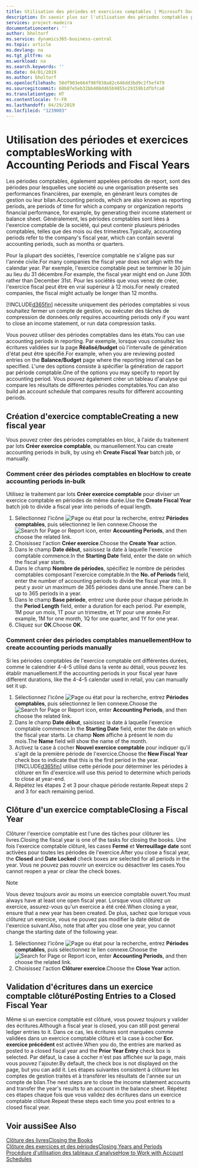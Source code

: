 ```yaml
---
title: Utilisation des périodes et exercices comptables | Microsoft Docs
description: En savoir plus sur l'utilisation des périodes comptables pour définir le moment où votre société fait état de ses performances financières.
services: project-madeira
documentationcenter: ''
author: bholtorf
ms.service: dynamics365-business-central
ms.topic: article
ms.devlang: na
ms.tgt_pltfrm: na
ms.workload: na
ms.search.keywords: ''
ms.date: 04/01/2019
ms.author: bholtorf
ms.openlocfilehash: 50df903e664f98f038a82c646dd3bd9c2f5ef479
ms.sourcegitcommit: 60b87e5eb32bb408dd65b9855c29159b1dfbfca8
ms.translationtype: HT
ms.contentlocale: fr-FR
ms.lasthandoff: 04/29/2019
ms.locfileid: "1239083"
---
```

# <a name="working-with-accounting-periods-and-fiscal-years"></a><span data-ttu-id="35aba-103">Utilisation des périodes et exercices comptables</span><span class="sxs-lookup"><span data-stu-id="35aba-103">Working with Accounting Periods and Fiscal Years</span></span>
<span data-ttu-id="35aba-104">Les périodes comptables, également appelées périodes de report, sont des périodes pour lesquelles une société ou une organisation présente ses performances financières, par exemple, en générant leurs comptes de gestion ou leur bilan.</span><span class="sxs-lookup"><span data-stu-id="35aba-104">Accounting periods, which are also known as reporting periods, are periods of time for which a company or organization reports financial performance, for example, by generating their income statement or balance sheet.</span></span> <span data-ttu-id="35aba-105">Généralement, les périodes comptables sont liées à l'exercice comptable de la société, qui peut contenir plusieurs périodes comptables, telles que des mois ou des trimestres.</span><span class="sxs-lookup"><span data-stu-id="35aba-105">Typically, accounting periods refer to the company's fiscal year, which can contain several accounting periods, such as months or quarters.</span></span>

<span data-ttu-id="35aba-106">Pour la plupart des sociétés, l'exercice comptable ne s'aligne pas sur l'année civile.</span><span class="sxs-lookup"><span data-stu-id="35aba-106">For many companies the fiscal year does not align with the calendar year.</span></span> <span data-ttu-id="35aba-107">Par exemple, l'exercice comptable peut se terminer le 30 juin au lieu du 31 décembre.</span><span class="sxs-lookup"><span data-stu-id="35aba-107">For example, the fiscal year might end on June 30th rather than December 31st.</span></span> <span data-ttu-id="35aba-108">Pour les sociétés que vous venez de créer, l'exercice fiscal peut être en vrai supérieur à 12 mois.</span><span class="sxs-lookup"><span data-stu-id="35aba-108">For newly created companies, the fiscal might actually be longer than 12 months.</span></span> 

[!INCLUDE[d365fin](includes/d365fin_md.md)] <span data-ttu-id="35aba-109">nécessite uniquement des périodes comptables si vous souhaitez fermer un compte de gestion, ou exécuter des tâches de compression de données.</span><span class="sxs-lookup"><span data-stu-id="35aba-109">only requires accounting periods only if you want to close an income statement, or run data compression tasks.</span></span> 

<span data-ttu-id="35aba-110">Vous pouvez utiliser des périodes comptables dans les états.</span><span class="sxs-lookup"><span data-stu-id="35aba-110">You can use accounting periods in reporting.</span></span> <span data-ttu-id="35aba-111">Par exemple, lorsque vous consultez les écritures validées sur la page **Réalisé/budget** où l'intervalle de génération d'état peut être spécifié.</span><span class="sxs-lookup"><span data-stu-id="35aba-111">For example, when you are reviewing posted entries on the **Balance/Budget** page where the reporting interval can be specified.</span></span> <span data-ttu-id="35aba-112">L'une des options consiste à spécifier la génération de rapport par période comptable.</span><span class="sxs-lookup"><span data-stu-id="35aba-112">One of the options you may specify to report by accounting period.</span></span> <span data-ttu-id="35aba-113">Vous pouvez également créer un tableau d'analyse qui compare les résultats de différentes périodes comptables.</span><span class="sxs-lookup"><span data-stu-id="35aba-113">You can also build an account schedule that compares results for different accounting periods.</span></span>

## <a name="creating-a-new-fiscal-year"></a><span data-ttu-id="35aba-114">Création d'exercice comptable</span><span class="sxs-lookup"><span data-stu-id="35aba-114">Creating a new fiscal year</span></span>
<span data-ttu-id="35aba-115">Vous pouvez créer des périodes comptables en bloc, à l'aide du traitement par lots **Créer exercice comptable**, ou manuellement.</span><span class="sxs-lookup"><span data-stu-id="35aba-115">You can create accounting periods in bulk, by using eh **Create Fiscal Year** batch job, or manually.</span></span>

### <a name="how-to-create-accounting-periods-in-bulk"></a><span data-ttu-id="35aba-116">Comment créer des périodes comptables en bloc</span><span class="sxs-lookup"><span data-stu-id="35aba-116">How to create accounting periods in-bulk</span></span>
<span data-ttu-id="35aba-117">Utilisez le traitement par lots **Créer exercice comptable** pour diviser un exercice comptable en périodes de même durée.</span><span class="sxs-lookup"><span data-stu-id="35aba-117">Use the **Create Fiscal Year** batch job to divide a fiscal year into periods of equal length.</span></span>  

1. <span data-ttu-id="35aba-118">Sélectionnez l'icône ![Page ou état pour la recherche](media/ui-search/search_small.png "icône Page ou état pour la recherche"), entrez **Périodes comptables**, puis sélectionnez le lien connexe.</span><span class="sxs-lookup"><span data-stu-id="35aba-118">Choose the ![Search for Page or Report](media/ui-search/search_small.png "Search for Page or Report icon") icon, enter **Accounting Periods**, and then choose the related link.</span></span>  
2. <span data-ttu-id="35aba-119">Choisissez l'action **Créer exercice**.</span><span class="sxs-lookup"><span data-stu-id="35aba-119">Choose the **Create Year** action.</span></span>  <!--What about the Scheduling option? Should we mention that? There's also the Report Output Type field...-->
3. <span data-ttu-id="35aba-120">Dans le champ **Date début**, saisissez la date à laquelle l'exercice comptable commence.</span><span class="sxs-lookup"><span data-stu-id="35aba-120">In the **Starting Date** field, enter the date on which the fiscal year starts.</span></span>  
4. <span data-ttu-id="35aba-121">Dans le champ **Nombre de périodes**, spécifiez le nombre de périodes comptables composant l'exercice comptable.</span><span class="sxs-lookup"><span data-stu-id="35aba-121">In the **No. of Periods** field, enter the number of accounting periods to divide the fiscal year into.</span></span> <span data-ttu-id="35aba-122">Il peut y avoir un maximum de 365 périodes dans une année.</span><span class="sxs-lookup"><span data-stu-id="35aba-122">There can be up to 365 periods in a year.</span></span>  
5. <span data-ttu-id="35aba-123">Dans le champ **Base période**, entrez une durée pour chaque période.</span><span class="sxs-lookup"><span data-stu-id="35aba-123">In the **Period Length** field, enter a duration for each period.</span></span> <span data-ttu-id="35aba-124">Par exemple, 1M pour un mois, 1T pour un trimestre, et 1Y pour une année.</span><span class="sxs-lookup"><span data-stu-id="35aba-124">For example, 1M for one month, 1Q for one quarter, and 1Y for one year.</span></span>  
6. <span data-ttu-id="35aba-125">Cliquez sur **OK**.</span><span class="sxs-lookup"><span data-stu-id="35aba-125">Choose **OK**.</span></span>  

### <a name="how-to-create-accounting-periods-manually"></a><span data-ttu-id="35aba-126">Comment créer des périodes comptables manuellement</span><span class="sxs-lookup"><span data-stu-id="35aba-126">How to create accounting periods manually</span></span>
<span data-ttu-id="35aba-127">Si les périodes comptables de l'exercice comptable ont différentes durées, comme le calendrier 4-4-5 utilisé dans la vente au détail, vous pouvez les établir manuellement.</span><span class="sxs-lookup"><span data-stu-id="35aba-127">If the accounting periods in your fiscal year have different durations, like the 4-4-5 calendar used in retail, you can manually set it up.</span></span>  
  
1. <span data-ttu-id="35aba-128">Sélectionnez l'icône ![Page ou état pour la recherche](media/ui-search/search_small.png "icône Page ou état pour la recherche"), entrez **Périodes comptables**, puis sélectionnez le lien connexe.</span><span class="sxs-lookup"><span data-stu-id="35aba-128">Choose the ![Search for Page or Report](media/ui-search/search_small.png "Search for Page or Report icon") icon, enter **Accounting Periods**, and then choose the related link.</span></span>  
2. <span data-ttu-id="35aba-129">Dans le champ **Date début**, saisissez la date à laquelle l'exercice comptable commence.</span><span class="sxs-lookup"><span data-stu-id="35aba-129">In the **Starting Date** field, enter the date on which the fiscal year starts.</span></span> <span data-ttu-id="35aba-130">Le champ **Nom** affiche à présent le nom du mois.</span><span class="sxs-lookup"><span data-stu-id="35aba-130">The **Name** field will show the name of the month.</span></span>  
3. <span data-ttu-id="35aba-131">Activez la case à cocher **Nouvel exercice comptable** pour indiquer qu'il s'agit de la première période de l'exercice.</span><span class="sxs-lookup"><span data-stu-id="35aba-131">Choose the **New Fiscal Year** check box to indicate that this is the first period in the year.</span></span> [!INCLUDE[d365fin](includes/d365fin_md.md)] <span data-ttu-id="35aba-132">utilise cette période pour déterminer les périodes à clôturer en fin d'exercice.</span><span class="sxs-lookup"><span data-stu-id="35aba-132">will use this period to determine which periods to close at year-end.</span></span>
4. <span data-ttu-id="35aba-133">Répétez les étapes 2 et 3 pour chaque période restante.</span><span class="sxs-lookup"><span data-stu-id="35aba-133">Repeat steps 2 and 3 for each remaining period.</span></span>  

## <a name="closing-a-fiscal-year"></a><span data-ttu-id="35aba-134">Clôture d'un exercice comptable</span><span class="sxs-lookup"><span data-stu-id="35aba-134">Closing a Fiscal Year</span></span>
<span data-ttu-id="35aba-135">Clôturer l'exercice comptable est l'une des tâches pour clôturer les livres.</span><span class="sxs-lookup"><span data-stu-id="35aba-135">Closing the fiscal year is one of the tasks for closing the books.</span></span> <span data-ttu-id="35aba-136">Une fois l'exercice comptable clôturé, les cases **Fermé** et **Verrouillage date** sont activées pour toutes les périodes de l'exercice.</span><span class="sxs-lookup"><span data-stu-id="35aba-136">After you close a fiscal year, the **Closed** and **Date Locked** check boxes are selected for all periods in the year.</span></span> <span data-ttu-id="35aba-137">Vous ne pouvez pas rouvrir un exercice ou désactiver les cases.</span><span class="sxs-lookup"><span data-stu-id="35aba-137">You cannot reopen a year or clear the check boxes.</span></span>

> [!NOTE]  
>  <span data-ttu-id="35aba-138">Vous devez toujours avoir au moins un exercice comptable ouvert.</span><span class="sxs-lookup"><span data-stu-id="35aba-138">You must always have at least one open fiscal year.</span></span> <span data-ttu-id="35aba-139">Lorsque vous clôturez un exercice, assurez-vous qu'un exercice a été créé.</span><span class="sxs-lookup"><span data-stu-id="35aba-139">When closing a year, ensure that a new year has been created.</span></span> <span data-ttu-id="35aba-140">De plus, sachez que lorsque vous clôturez un exercice, vous ne pouvez pas modifier la date début de l'exercice suivant.</span><span class="sxs-lookup"><span data-stu-id="35aba-140">Also, note that after you close one year, you cannot change the starting date of the following year.</span></span>

1. <span data-ttu-id="35aba-141">Sélectionnez l'icône ![Page ou état pour la recherche](media/ui-search/search_small.png "icône Page ou état pour la recherche"), entrez **Périodes comptables**, puis sélectionnez le lien connexe.</span><span class="sxs-lookup"><span data-stu-id="35aba-141">Choose the ![Search for Page or Report](media/ui-search/search_small.png "Search for Page or Report icon") icon, enter **Accounting Periods**, and then choose the related link.</span></span>  
2. <span data-ttu-id="35aba-142">Choisissez l'action **Clôturer exercice**.</span><span class="sxs-lookup"><span data-stu-id="35aba-142">Choose the **Close Year** action.</span></span>  

## <a name="posting-entries-to-a-closed-fiscal-year"></a><span data-ttu-id="35aba-143">Validation d'écritures dans un exercice comptable clôturé</span><span class="sxs-lookup"><span data-stu-id="35aba-143">Posting Entries to a Closed Fiscal Year</span></span>
<span data-ttu-id="35aba-144">Même si un exercice comptable est clôturé, vous pouvez toujours y valider des écritures.</span><span class="sxs-lookup"><span data-stu-id="35aba-144">Although a fiscal year is closed, you can still post general ledger entries to it.</span></span> <span data-ttu-id="35aba-145">Dans ce cas, les écritures sont marquées comme validées dans un exercice comptable clôturé et la case à cocher **Ecr. exercice précédent** est activée.</span><span class="sxs-lookup"><span data-stu-id="35aba-145">When you do, the entries are marked as posted to a closed fiscal year and the **Prior Year Entry** check box is selected.</span></span> <span data-ttu-id="35aba-146">Par défaut, la case à cocher n'est pas affichée sur la page, mais vous pouvez l'ajouter.</span><span class="sxs-lookup"><span data-stu-id="35aba-146">By default, the check box is not displayed on the page, but you can add it.</span></span> <span data-ttu-id="35aba-147">Les étapes suivantes consistent à clôturer les comptes de gestion traités et à transférer les résultats de l'année sur un compte de bilan.</span><span class="sxs-lookup"><span data-stu-id="35aba-147">The next steps are to close the income statement accounts and transfer the year's results to an account in the balance sheet.</span></span> <span data-ttu-id="35aba-148">Répétez ces étapes chaque fois que vous validez des écritures dans un exercice comptable clôturé.</span><span class="sxs-lookup"><span data-stu-id="35aba-148">Repeat these steps each time you post entries to a closed fiscal year.</span></span>

## <a name="see-also"></a><span data-ttu-id="35aba-149">Voir aussi</span><span class="sxs-lookup"><span data-stu-id="35aba-149">See Also</span></span>
[<span data-ttu-id="35aba-150">Clôture des livres</span><span class="sxs-lookup"><span data-stu-id="35aba-150">Closing the Books</span></span>](year-close-books.md)  
[<span data-ttu-id="35aba-151">Clôture des exercices et des périodes</span><span class="sxs-lookup"><span data-stu-id="35aba-151">Closing Years and Periods</span></span>](year-close-years-periods.md)  
[<span data-ttu-id="35aba-152">Procédure d'utilisation des tableaux d'analyse</span><span class="sxs-lookup"><span data-stu-id="35aba-152">How to Work with Account Schedules</span></span>](bi-how-work-account-schedule.md)  
  





